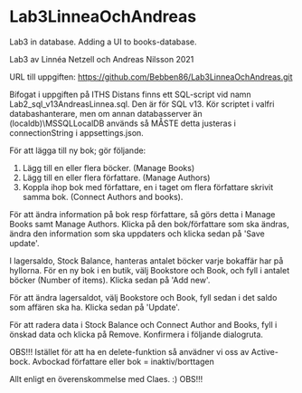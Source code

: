 # Lab3LinneaOchAndreas
Lab3 in database. Adding a UI to books-database.

Lab3 av Linnéa Netzell och Andreas Nilsson 2021

URL till uppgiften: https://github.com/Bebben86/Lab3LinneaOchAndreas.git

Bifogat i uppgiften på ITHS Distans finns ett SQL-script vid namn Lab2_sql_v13AndreasLinnea.sql.
Den är för SQL v13.
Kör scriptet i valfri databashanterare, men om annan databasserver än (localdb)\MSSQLLocalDB används så MÅSTE detta justeras
i connectionString i appsettings.json.

För att lägga till ny bok; gör följande:
1) Lägg till en eller flera böcker. (Manage Books)
2) Lägg till en eller flera författare. (Manage Authors)
3) Koppla ihop bok med författare, en i taget om flera författare skrivit samma bok. (Connect Authors and books).

För att ändra information på bok resp författare, så görs detta i Manage Books samt Manage Authors.
Klicka på den bok/författare som ska ändras, ändra den information som ska uppdaters och klicka sedan på 'Save update'.

I lagersaldo, Stock Balance, hanteras antalet böcker varje bokaffär har på hyllorna.
För en ny bok i en butik, välj Bookstore och Book, och fyll i antalet böcker (Number of items). Klicka sedan på 'Add new'.

För att ändra lagersaldot, välj Bookstore och Book, fyll sedan i det saldo som affären ska ha. Klicka sedan på 'Update'.

För att radera data i Stock Balance och Connect Author and Books, fyll i önskad data och klicka på Remove. 
Konfirmera i följande dialogruta.

OBS!!!
Istället för att ha en delete-funktion så anvädner vi oss av Active-bock.
Avbockad författare eller bok = inaktiv/borttagen

Allt enligt en överenskommelse med Claes. :)
OBS!!!
